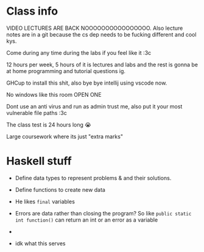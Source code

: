 # Class info
VIDEO LECTURES ARE BACK NOOOOOOOOOOOOOOOO.
Also lecture notes are in a git because the cs dep needs to be fucking different and cool kys.

Come during any time during the labs if you feel like it :3c

12 hours per week, 5 hours of it is lectures and labs and the rest is gonna be at home programming and tutorial questions ig.

GHCup to install this shit, also bye bye intellij using vscode now.

No windows like this room OPEN ONE

Dont use an anti virus and run as admin trust me, also put it your most vulnerable file paths :3c

The class test is 24 hours long :sob:

Large coursework where its just "extra marks"

# Haskell stuff

- Define data types to represent problems & and their solutions.
- Define functions to create new data
- He likes `final` variables
- Errors are data rather than closing the program? So like `public static int function()` can return an int or an error as a variable 
- 


- idk what this serves